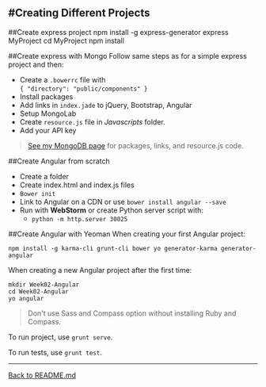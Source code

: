 #Creating Different Projects
------------------------
##Create express project
	npm install -g express-generator
	express MyProject
	cd MyProject
	npm install

##Create express with Mongo
Follow same steps as for a simple express project and then:
  
 - Create a `.bowerrc` file with   
	`{
	"directory": "public/components"
	}`
 - Install packages  
 - Add links in `index.jade` to jQuery, Bootstrap, Angular
 - Setup MongoLab
 - Create `resource.js` file in *Javascripts* folder.
 - Add your API key

> [See my MongoDB page](https://github.com/SamanthaHoke/Markdown-Documents/blob/master/mongoDB.md) for packages, links, and resource.js code.  

##Create Angular from scratch

 - Create a folder
 - Create index.html and index.js files
 - `Bower init`
 - Link to Angular on a CDN or use `bower install angular --save`
 - Run with **WebStorm** or create Python server script with:
	 - `python -m http.server 30025`
 
##Create Angular with Yeoman
When creating your first Angular project:  

    npm install -g karma-cli grunt-cli bower yo generator-karma generator-angular
When creating a new Angular project after the first time:

    mkdir Week02-Angular
    cd Week02-Angular
    yo angular

>Don't use Sass and Compass option without installing Ruby and Compass.

To run project, use `grunt serve`.

To run tests, use `grunt test`.
    


-----------
[Back to README.md](https://github.com/SamanthaHoke/Markdown-Documents/blob/master/README.md)
   
    
    



